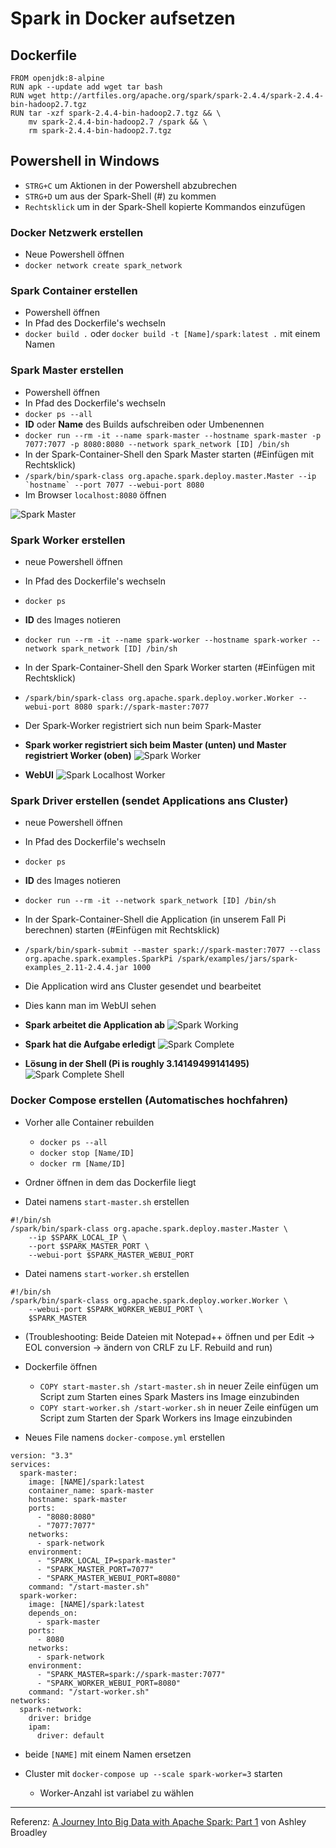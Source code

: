 # Spark in Docker aufsetzen


## Dockerfile
```ssh
FROM openjdk:8-alpine
RUN apk --update add wget tar bash
RUN wget http://artfiles.org/apache.org/spark/spark-2.4.4/spark-2.4.4-bin-hadoop2.7.tgz
RUN tar -xzf spark-2.4.4-bin-hadoop2.7.tgz && \
    mv spark-2.4.4-bin-hadoop2.7 /spark && \
    rm spark-2.4.4-bin-hadoop2.7.tgz

```
## Powershell in Windows
- ```STRG+C``` um Aktionen in der Powershell abzubrechen
- ```STRG+D``` um aus der Spark-Shell (#) zu kommen 
- ```Rechtsklick``` um in der Spark-Shell kopierte Kommandos einzufügen

### Docker Netzwerk erstellen

- Neue Powershell öffnen
- ``` docker network create spark_network ```

### Spark Container erstellen

- Powershell öffnen
- In Pfad des Dockerfile's wechseln
- ```docker build .``` oder ``` docker build -t [Name]/spark:latest . ``` mit einem Namen

### Spark Master erstellen 

- Powershell öffnen
- In Pfad des Dockerfile's wechseln
- ```docker ps --all ```
- **ID** oder **Name** des Builds aufschreiben oder Umbenennen
- ``` docker run --rm -it --name spark-master --hostname spark-master -p 7077:7077 -p 8080:8080 --network spark_network [ID] /bin/sh ```
- In der Spark-Container-Shell den Spark Master starten (#Einfügen mit Rechtsklick)
- ``` /spark/bin/spark-class org.apache.spark.deploy.master.Master --ip `hostname` --port 7077 --webui-port 8080 ```
- Im Browser ``` localhost:8080 ``` öffnen

![Spark Master](https://github.com/DahlmannIT/personalUSP/blob/master/Spark/img/sparkmaster.png)


### Spark Worker erstellen

- neue Powershell öffnen
- In Pfad des Dockerfile's wechseln
- ``` docker ps ``` 
- **ID** des Images notieren
- ``` docker run --rm -it --name spark-worker --hostname spark-worker --network spark_network [ID] /bin/sh ```
- In der Spark-Container-Shell den Spark Worker starten (#Einfügen mit Rechtsklick)
- ``` /spark/bin/spark-class org.apache.spark.deploy.worker.Worker --webui-port 8080 spark://spark-master:7077 ```
- Der Spark-Worker registriert sich nun beim Spark-Master

- **Spark worker registriert sich beim Master (unten) und Master registriert Worker (oben)**
![Spark Worker](https://github.com/DahlmannIT/personalUSP/blob/master/Spark/img/sparkworker.png)

- **WebUI**
![Spark Localhost Worker](https://github.com/DahlmannIT/personalUSP/blob/master/Spark/img/localhost_worker.png)

### Spark Driver erstellen (sendet Applications ans Cluster)

- neue Powershell öffnen
- In Pfad des Dockerfile's wechseln
- ``` docker ps ```
- **ID** des Images notieren
- ``` docker run --rm -it --network spark_network [ID] /bin/sh ```
- In der Spark-Container-Shell die Application (in unserem Fall Pi berechnen) starten (#Einfügen mit Rechtsklick)
- ``` /spark/bin/spark-submit --master spark://spark-master:7077 --class org.apache.spark.examples.SparkPi /spark/examples/jars/spark-examples_2.11-2.4.4.jar 1000 ```
- Die Application wird ans Cluster gesendet und bearbeitet
- Dies kann man im WebUI sehen

- **Spark arbeitet die Application ab**
![Spark Working](https://github.com/DahlmannIT/personalUSP/blob/master/Spark/img/spark_working.png)

- **Spark hat die Aufgabe erledigt**
![Spark Complete](https://github.com/DahlmannIT/personalUSP/blob/master/Spark/img/spark_complete.png)

- **Lösung in der Shell (Pi is roughly 3.14149499141495)**
![Spark Complete Shell](https://github.com/DahlmannIT/personalUSP/blob/master/Spark/img/spark_complete2.png)


### Docker Compose erstellen (Automatisches hochfahren)

- Vorher alle Container rebuilden
	- ``` docker ps --all ```
	- ``` docker stop [Name/ID] ```
	- ``` docker rm [Name/ID] ```

- Ordner öffnen in dem das Dockerfile liegt
- Datei namens ``` start-master.sh ``` erstellen
```
#!/bin/sh
/spark/bin/spark-class org.apache.spark.deploy.master.Master \
    --ip $SPARK_LOCAL_IP \
    --port $SPARK_MASTER_PORT \
    --webui-port $SPARK_MASTER_WEBUI_PORT
```
- Datei namens ``` start-worker.sh ``` erstellen
	
```
#!/bin/sh
/spark/bin/spark-class org.apache.spark.deploy.worker.Worker \
    --webui-port $SPARK_WORKER_WEBUI_PORT \
    $SPARK_MASTER
```
- (Troubleshooting: Beide Dateien mit Notepad++ öffnen und per Edit -> EOL conversion -> ändern von CRLF zu LF. Rebuild and run)

- Dockerfile öffnen
	- ``` COPY start-master.sh /start-master.sh ``` in neuer Zeile einfügen um Script zum Starten eines Spark Masters ins Image einzubinden
	- ``` COPY start-worker.sh /start-worker.sh ``` in neuer Zeile einfügen um Script zum Starten der Spark Workers ins Image einzubinden


- Neues File namens ``` docker-compose.yml ``` erstellen
```
version: "3.3"
services:
  spark-master:
    image: [NAME]/spark:latest
    container_name: spark-master
    hostname: spark-master
    ports:
      - "8080:8080"
      - "7077:7077"
    networks:
      - spark-network
    environment:
      - "SPARK_LOCAL_IP=spark-master"
      - "SPARK_MASTER_PORT=7077"
      - "SPARK_MASTER_WEBUI_PORT=8080"
    command: "/start-master.sh"
  spark-worker:
    image: [NAME]/spark:latest
    depends_on:
      - spark-master
    ports:
      - 8080
    networks:
      - spark-network
    environment:
      - "SPARK_MASTER=spark://spark-master:7077"
      - "SPARK_WORKER_WEBUI_PORT=8080"
    command: "/start-worker.sh"
networks:
  spark-network:
    driver: bridge
    ipam:
      driver: default
```
- beide ```[NAME]``` mit einem Namen ersetzen


- Cluster mit ``` docker-compose up --scale spark-worker=3 ``` starten
	- Worker-Anzahl ist variabel zu wählen


---
Referenz: [A Journey Into Big Data with Apache Spark: Part 1](https://towardsdatascience.com/a-journey-into-big-data-with-apache-spark-part-1-5dfcc2bccdd2) von Ashley Broadley

